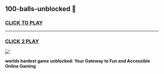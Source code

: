 
## 100-balls-unblocked 👋
<h3>
<a href="https://premium.freeplayer.one?title=100-balls-unblocked&ref=14F">CLICK TO PLAY</a></h3>
<hr>

<h3>
<a href="https://premium.freeplayer.one?title=100-balls-unblocked&ref=14F">CLICK 2 PLAY</a>
  
</h3>

<a href="https://premium.freeplayer.one?title=100-balls-unblocked&ref=12F/"><img src="https://clearcache.store/games.png"></a>


**worlds hardest game unblocked: Your Gateway to Fun and Accessible Online Gaming**
